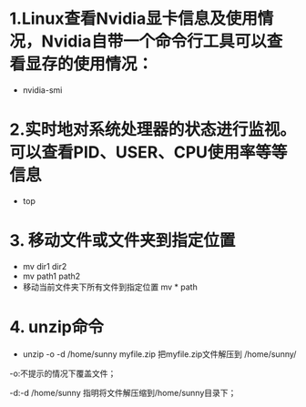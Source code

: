 # 1.Linux查看Nvidia显卡信息及使用情况，Nvidia自带一个命令行工具可以查看显存的使用情况：
* nvidia-smi

# 2.实时地对系统处理器的状态进行监视。可以查看PID、USER、CPU使用率等等信息
* top
# 3. 移动文件或文件夹到指定位置
* mv dir1 dir2
* mv path1 path2
* 移动当前文件夹下所有文件到指定位置 mv * path
# 4. unzip命令
* unzip -o -d /home/sunny myfile.zip
把myfile.zip文件解压到 /home/sunny/

-o:不提示的情况下覆盖文件；

-d:-d /home/sunny 指明将文件解压缩到/home/sunny目录下；

